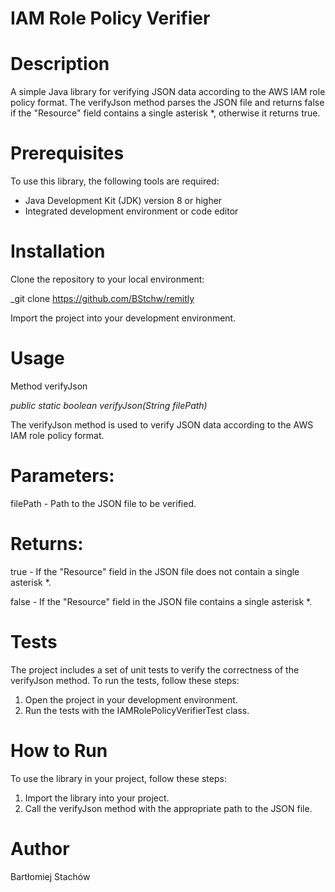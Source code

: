 # IAM Role Policy Verifier

# Description

A simple Java library for verifying JSON data according to the AWS IAM role policy format. The verifyJson method parses the JSON file and returns false if the "Resource" field contains a single asterisk *, otherwise it returns true.

# Prerequisites
To use this library, the following tools are required:

* Java Development Kit (JDK) version 8 or higher
* Integrated development environment or code editor

# Installation
Clone the repository to your local environment:

_git clone https://github.com/BStchw/remitly

Import the project into your development environment.

# Usage
Method verifyJson

_public static boolean verifyJson(String filePath)_

The verifyJson method is used to verify JSON data according to the AWS IAM role policy format.

# Parameters:

filePath - Path to the JSON file to be verified.

# Returns:

true - If the "Resource" field in the JSON file does not contain a single asterisk *.

false - If the "Resource" field in the JSON file contains a single asterisk *.

# Tests
The project includes a set of unit tests to verify the correctness of the verifyJson method. To run the tests, follow these steps:

1. Open the project in your development environment.
2. Run the tests with the IAMRolePolicyVerifierTest class.

# How to Run
To use the library in your project, follow these steps:

1. Import the library into your project.
2. Call the verifyJson method with the appropriate path to the JSON file.

# Author
Bartłomiej Stachów
